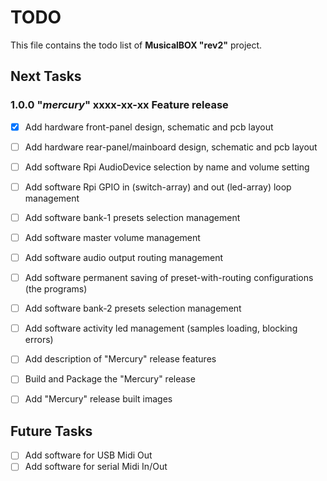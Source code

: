 # TODO
This file contains the todo list of **MusicalBOX "rev2"** project.


## Next Tasks

### 1.0.0 "*mercury*" xxxx-xx-xx Feature release
- [x] Add hardware front-panel design, schematic and pcb layout
- [ ] Add hardware rear-panel/mainboard design, schematic and pcb layout
- [ ] Add software Rpi AudioDevice selection by name and volume setting
- [ ] Add software Rpi GPIO in (switch-array) and out (led-array) loop management
- [ ] Add software bank-1 presets selection management
- [ ] Add software master volume management
- [ ] Add software audio output routing management
- [ ] Add software permanent saving of preset-with-routing configurations (the programs)
- [ ] Add software bank-2 presets selection management
- [ ] Add software activity led management (samples loading, blocking errors)
- [ ] Add description of "Mercury" release features
- [ ] Build and Package the "Mercury" release
- [ ] Add "Mercury" release built images


## Future Tasks
- [ ] Add software for USB Midi Out
- [ ] Add software for serial Midi In/Out